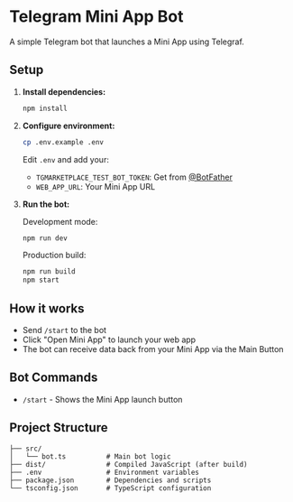 # Telegram Mini App Bot

A simple Telegram bot that launches a Mini App using Telegraf.

## Setup

1. **Install dependencies:**
   ```bash
   npm install
   ```

2. **Configure environment:**
   ```bash
   cp .env.example .env
   ```
   
   Edit `.env` and add your:
   - `TGMARKETPLACE_TEST_BOT_TOKEN`: Get from [@BotFather](https://t.me/BotFather)
   - `WEB_APP_URL`: Your Mini App URL

3. **Run the bot:**
   
   Development mode:
   ```bash
   npm run dev
   ```
   
   Production build:
   ```bash
   npm run build
   npm start
   ```

## How it works

- Send `/start` to the bot
- Click "Open Mini App" to launch your web app
- The bot can receive data back from your Mini App via the Main Button

## Bot Commands

- `/start` - Shows the Mini App launch button

## Project Structure

```
├── src/
│   └── bot.ts          # Main bot logic
├── dist/               # Compiled JavaScript (after build)
├── .env                # Environment variables
├── package.json        # Dependencies and scripts
└── tsconfig.json       # TypeScript configuration
```
